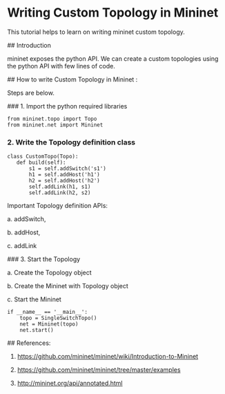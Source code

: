 # Writing Custom Topology in Mininet

This tutorial helps to learn on writing mininet custom topology.


## Introduction


mininet exposes the python API. We can create a custom topologies using the python API with few lines of code.  


## How to write Custom Topology in Mininet :
 
Steps are below.


### 1. Import the python required libraries

 ``` 
from mininet.topo import Topo
from mininet.net import Mininet
 ``` 

### 2. Write the Topology definition class

 ``` 
 class CustomTopo(Topo):
    def build(self):
        s1 = self.addSwitch('s1')
        h1 = self.addHost('h1')
        h2 = self.addHost('h2')
        self.addLink(h1, s1)
        self.addLink(h2, s2)

 ``` 

Important Topology definition APIs:

a. addSwitch, 

b. addHost, 

c. addLink



### 3. Start the Topology


a. Create the Topology object

b. Create the Mininet with Topology object

c. Start the Mininet


``` 
if __name__ == '__main__':
    topo = SingleSwitchTopo()
    net = Mininet(topo)
    net.start()
``` 


## References:


1. https://github.com/mininet/mininet/wiki/Introduction-to-Mininet

2. https://github.com/mininet/mininet/tree/master/examples

3. http://mininet.org/api/annotated.html

